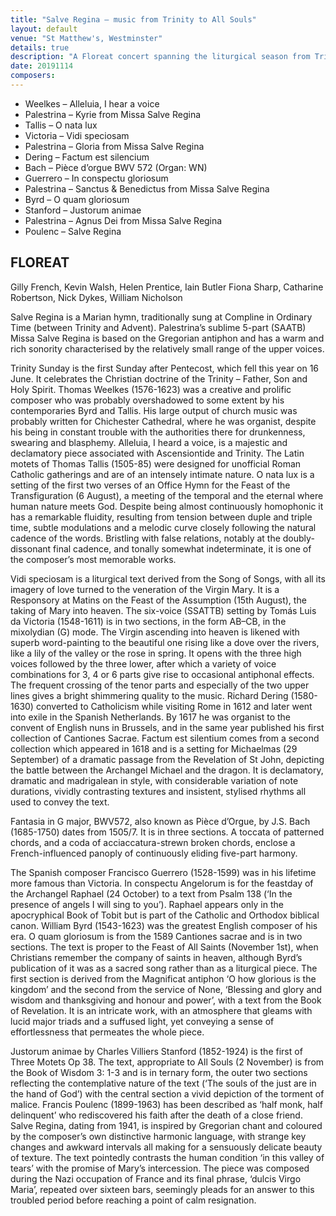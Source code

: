```yaml
---
title: "Salve Regina – music from Trinity to All Souls"
layout: default
venue: "St Matthew's, Westminster"
details: true
description: "A Floreat concert spanning the liturgical season from Trinity to All Souls, featuring Marian music including Salve Regina."
date: 20191114
composers:
---
```


- Weelkes – Alleluia, I hear a voice
- Palestrina – Kyrie from Missa Salve Regina
- Tallis – O nata lux
- Victoria – Vidi speciosam
- Palestrina – Gloria from Missa Salve Regina
- Dering – Factum est silencium
- Bach – Pièce d’orgue BWV 572 (Organ: WN)
- Guerrero – In conspectu gloriosum
- Palestrina – Sanctus & Benedictus from Missa Salve Regina
- Byrd – O quam gloriosum
- Stanford – Justorum animae
- Palestrina – Agnus Dei from Missa Salve Regina
- Poulenc – Salve Regina

## FLOREAT

Gilly French, Kevin Walsh, Helen Prentice, Iain Butler
Fiona Sharp, Catharine Robertson, Nick Dykes, William Nicholson

Salve Regina is a Marian hymn, traditionally sung at Compline in Ordinary Time (between Trinity and Advent). Palestrina’s sublime 5-part (SAATB) Missa Salve Regina is based on the Gregorian antiphon and has a warm and rich sonority characterised by the relatively small range of the upper voices.

Trinity Sunday is the first Sunday after Pentecost, which fell this year on 16 June. It celebrates the Christian doctrine of the Trinity – Father, Son and Holy Spirit. Thomas Weelkes (1576-1623) was a creative and prolific composer who was probably overshadowed to some extent by his contemporaries Byrd and Tallis. His large output of church music was probably written for Chichester Cathedral, where he was organist, despite his being in constant trouble with the authorities there for drunkenness, swearing and blasphemy. Alleluia, I heard a voice, is a majestic and declamatory piece associated with Ascensiontide and Trinity. The Latin motets of Thomas Tallis (1505-85) were designed for unofficial Roman Catholic gatherings and are of an intensely intimate nature. O nata lux is a setting of the first two verses of an Office Hymn for the Feast of the Transfiguration (6 August), a meeting of the temporal and the eternal where human nature meets God. Despite being almost continuously homophonic it has a remarkable fluidity, resulting from tension between duple and triple time, subtle modulations and a melodic curve closely following the natural cadence of the words. Bristling with false relations, notably at the doubly-dissonant final cadence, and tonally somewhat indeterminate, it is one of the composer’s most memorable works.

Vidi speciosam is a liturgical text derived from the Song of Songs, with all its imagery of love turned to the veneration of the Virgin Mary. It is a Responsory at Matins on the Feast of the Assumption (15th August), the taking of Mary into heaven. The six-voice (SSATTB) setting by Tomás Luis da Victoria (1548-1611) is in two sections, in the form AB–CB, in the mixolydian (G) mode. The Virgin ascending into heaven is likened with superb word-painting to the beautiful one rising like a dove over the rivers, like a lily of the valley or the rose in spring. It opens with the three high voices followed by the three lower, after which a variety of voice combinations for 3, 4 or 6 parts give rise to occasional antiphonal effects. The frequent crossing of the tenor parts and especially of the two upper lines gives a bright shimmering quality to the music. Richard Dering (1580-1630) converted to Catholicism while visiting Rome in 1612 and later went into exile in the Spanish Netherlands. By 1617 he was organist to the convent of English nuns in Brussels, and in the same year published his first collection of Cantiones Sacrae.  Factum est silentium comes from a second collection which appeared in 1618 and is a setting for Michaelmas (29 September) of a dramatic passage from the Revelation of St John, depicting the battle between the Archangel Michael and the dragon. It is declamatory, dramatic and madrigalean in style, with considerable variation of note durations, vividly contrasting textures and insistent, stylised rhythms all used to convey the text.

Fantasia in G major, BWV572, also known as Pièce d’Orgue, by J.S. Bach (1685-1750) dates from 1505/7. It is in three sections. A toccata of patterned chords, and a coda of acciaccatura-strewn broken chords, enclose a French-influenced panoply of continuously eliding five-part harmony.

The Spanish composer Francisco Guerrero (1528-1599) was in his lifetime more famous than Victoria. In conspectu Angelorum is for the feastday of the Archangel Raphael (24 October) to a text from Psalm 138 (‘In the presence of angels I will sing to you’). Raphael appears only in the apocryphical Book of Tobit but is part of the Catholic and Orthodox biblical canon. William Byrd (1543-1623) was the greatest English composer of his era. O quam gloriosum is from the 1589 Cantiones sacrae and is in two sections. The text is proper to the Feast of All Saints (November 1st), when Christians remember the company of saints in heaven, although Byrd’s publication of it was as a sacred song rather than as a liturgical piece. The first section is derived from the Magnificat antiphon ‘O how glorious is the kingdom’ and the second from the service of None, ‘Blessing and glory and wisdom and thanksgiving and honour and power’, with a text from the Book of Revelation. It is an intricate work, with an atmosphere that gleams with lucid major triads and a suffused light, yet conveying a sense of effortlessness that permeates the whole piece.

Justorum animae by Charles Villiers Stanford (1852-1924) is the first of Three Motets Op 38. The text, appropriate to All Souls (2 November) is from the Book of Wisdom 3: 1-3 and is in ternary form, the outer two sections reflecting the contemplative nature of the text (‘The souls of the just are in the hand of God’) with the central section a vivid depiction of the torment of malice.  Francis Poulenc (1899-1963) has been described as ‘half monk, half delinquent’ who rediscovered his faith after the death of a close friend. Salve Regina, dating from 1941, is inspired by Gregorian chant and coloured by the composer’s own distinctive harmonic language, with strange key changes and awkward intervals all making for a sensuously delicate beauty of texture. The text pointedly contrasts the human condition ‘in this valley of tears’ with the promise of Mary’s intercession. The piece was composed during the Nazi occupation of France and its final phrase, ‘dulcis Virgo Maria’, repeated over sixteen bars, seemingly pleads for an answer to this troubled period before reaching a point of calm resignation.